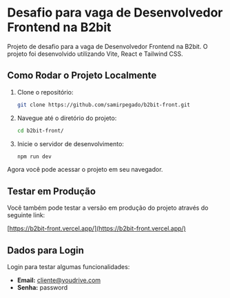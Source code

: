 # Desafio para vaga de Desenvolvedor Frontend na B2bit

Projeto de desafio para a vaga de Desenvolvedor Frontend na B2bit. O projeto foi desenvolvido utilizando Vite, React e Tailwind CSS.

## Como Rodar o Projeto Localmente

1. Clone o repositório:

    ```bash
    git clone https://github.com/samirpegado/b2bit-front.git
    ```

2. Navegue até o diretório do projeto:

    ```bash
    cd b2bit-front/
    ```

3. Inicie o servidor de desenvolvimento:

    ```bash
    npm run dev
    ```

Agora você pode acessar o projeto em seu navegador.

## Testar em Produção

Você também pode testar a versão em produção do projeto através do seguinte link:

[https://b2bit-front.vercel.app/](https://b2bit-front.vercel.app/)

## Dados para Login

Login para testar algumas funcionalidades:

- **Email:** cliente@youdrive.com
- **Senha:** password